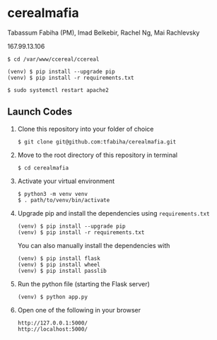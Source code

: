 # cerealmafia

Tabassum Fabiha (PM), Imad Belkebir, Rachel Ng, Mai Rachlevsky

167.99.13.106

```
$ cd /var/www/ccereal/ccereal
```

```
(venv) $ pip install --upgrade pip
(venv) $ pip install -r requirements.txt
```

```
$ sudo systemctl restart apache2
```

## Launch Codes


1. Clone this repository into your folder of choice
    ```
    $ git clone git@github.com:tfabiha/cerealmafia.git
    ```
    
2. Move to the root directory of this repository in terminal
    ```
    $ cd cerealmafia
    ```
    
3. Activate your virtual environment
    ```
    $ python3 -m venv venv
    $ . path/to/venv/bin/activate
    ```
    
4. Upgrade pip and install the dependencies using `requirements.txt`
    ```
    (venv) $ pip install --upgrade pip
    (venv) $ pip install -r requirements.txt
    ```
    You can also manually install the dependencies with
    ```
    (venv) $ pip install flask
    (venv) $ pip install wheel
    (venv) $ pip install passlib
    ```

5. Run the python file (starting the Flask server)
    ```
    (venv) $ python app.py
    ```
    
6. Open one of the following in your browser
    ```
    http://127.0.0.1:5000/
    http://localhost:5000/
    ```
